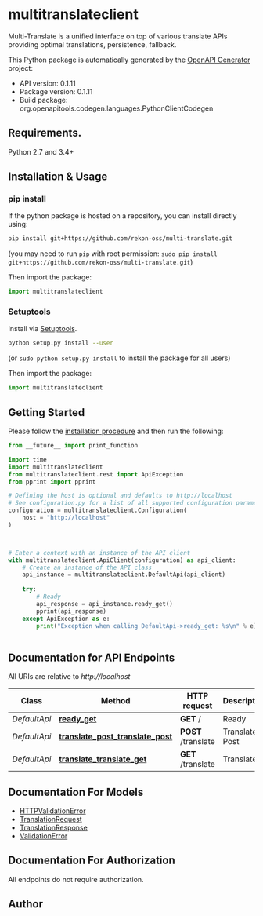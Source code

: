 # multitranslateclient
Multi-Translate is a unified interface on top of various translate APIs providing optimal translations, persistence, fallback.

This Python package is automatically generated by the [OpenAPI Generator](https://openapi-generator.tech) project:

- API version: 0.1.11
- Package version: 0.1.11
- Build package: org.openapitools.codegen.languages.PythonClientCodegen

## Requirements.

Python 2.7 and 3.4+

## Installation & Usage
### pip install

If the python package is hosted on a repository, you can install directly using:

```sh
pip install git+https://github.com/rekon-oss/multi-translate.git
```
(you may need to run `pip` with root permission: `sudo pip install git+https://github.com/rekon-oss/multi-translate.git`)

Then import the package:
```python
import multitranslateclient
```

### Setuptools

Install via [Setuptools](http://pypi.python.org/pypi/setuptools).

```sh
python setup.py install --user
```
(or `sudo python setup.py install` to install the package for all users)

Then import the package:
```python
import multitranslateclient
```

## Getting Started

Please follow the [installation procedure](#installation--usage) and then run the following:

```python
from __future__ import print_function

import time
import multitranslateclient
from multitranslateclient.rest import ApiException
from pprint import pprint

# Defining the host is optional and defaults to http://localhost
# See configuration.py for a list of all supported configuration parameters.
configuration = multitranslateclient.Configuration(
    host = "http://localhost"
)



# Enter a context with an instance of the API client
with multitranslateclient.ApiClient(configuration) as api_client:
    # Create an instance of the API class
    api_instance = multitranslateclient.DefaultApi(api_client)
    
    try:
        # Ready
        api_response = api_instance.ready_get()
        pprint(api_response)
    except ApiException as e:
        print("Exception when calling DefaultApi->ready_get: %s\n" % e)
    
```

## Documentation for API Endpoints

All URIs are relative to *http://localhost*

Class | Method | HTTP request | Description
------------ | ------------- | ------------- | -------------
*DefaultApi* | [**ready_get**](docs/DefaultApi.md#ready_get) | **GET** / | Ready
*DefaultApi* | [**translate_post_translate_post**](docs/DefaultApi.md#translate_post_translate_post) | **POST** /translate | Translate Post
*DefaultApi* | [**translate_translate_get**](docs/DefaultApi.md#translate_translate_get) | **GET** /translate | Translate


## Documentation For Models

 - [HTTPValidationError](docs/HTTPValidationError.md)
 - [TranslationRequest](docs/TranslationRequest.md)
 - [TranslationResponse](docs/TranslationResponse.md)
 - [ValidationError](docs/ValidationError.md)


## Documentation For Authorization

 All endpoints do not require authorization.

## Author




